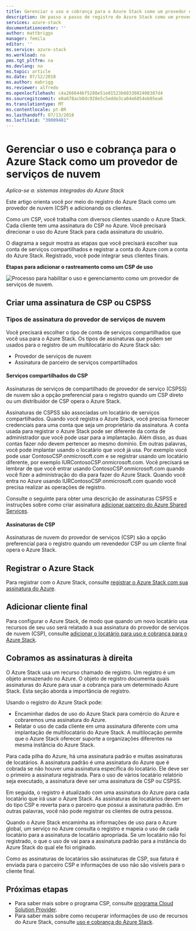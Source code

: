 ```yaml
---
title: Gerenciar o uso e cobrança para o Azure Stack como um provedor de serviços de nuvem | Microsoft Docs
description: Um passo a passo de registro do Azure Stack como um provedor de nuvem (CSP) e adicionando os clientes para cobrança.
services: azure-stack
documentationcenter: ''
author: mattbriggs
manager: femila
editor: ''
ms.service: azure-stack
ms.workload: na
pms.tgt_pltfrm: na
ms.devlang: na
ms.topic: article
ms.date: 07/12/2018
ms.author: mabrigg
ms.reviewer: alfredo
ms.openlocfilehash: c4a266644bf5288e51e01523b6033082400387d4
ms.sourcegitcommit: e0a678acb0dc928e5c5edde3ca04e6854eb05ea6
ms.translationtype: MT
ms.contentlocale: pt-BR
ms.lasthandoff: 07/13/2018
ms.locfileid: "39009481"
---
```

# <a name="manage-usage-and-billing-for-azure-stack-as-a-cloud-service-provider"></a>Gerenciar o uso e cobrança para o Azure Stack como um provedor de serviços de nuvem 

*Aplica-se a: sistemas integrados do Azure Stack*

Este artigo orienta você por meio do registro do Azure Stack como um provedor de nuvem (CSP) e adicionando os clientes.

Como um CSP, você trabalha com diversos clientes usando o Azure Stack. Cada cliente tem uma assinatura do CSP no Azure. Você precisará direcionar o uso do Azure Stack para cada assinatura do usuário.

O diagrama a seguir mostra as etapas que você precisará escolher sua conta de serviços compartilhados e registrar a conta do Azure com a conta do Azure Stack. Registrado, você pode integrar seus clientes finais.

**Etapas para adicionar o rastreamento como um CSP de uso**

![Processo para habilitar o uso e gerenciamento como um provedor de serviços de nuvem.](media\azure-stack-add-manage-billing-as-a-csp\process-add-useage-as-a-csp.png)

## <a name="create-a-csp-or-cspss-subscription"></a>Criar uma assinatura de CSP ou CSPSS

### <a name="cloud-service-provider-subscription-types"></a>Tipos de assinatura do provedor de serviços de nuvem

Você precisará escolher o tipo de conta de serviços compartilhados que você usa para o Azure Stack. Os tipos de assinaturas que podem ser usados para o registro de um multilocatário do Azure Stack são:

 - Provedor de serviços de nuvem 
 - Assinatura de parceiro de serviços compartilhados 

#### <a name="csp-shared-services"></a>Serviços compartilhados do CSP

Assinaturas de serviços de compartilhado de provedor de serviço (CSPSS) de nuvem são a opção preferencial para o registro quando um CSP direto ou um distribuidor de CSP opera o Azure Stack.

Assinaturas de CSPSS são associadas um locatário de serviços compartilhados. Quando você registra o Azure Stack, você precisa fornecer credenciais para uma conta que seja um proprietário da assinatura. A conta usada para registrar o Azure Stack pode ser diferente da conta de administrador que você pode usar para a implantação. Além disso, as duas contas fazer *não* devem pertencer ao mesmo domínio. Em outras palavras, você pode implantar usando o locatário que você já usa. Por exemplo você pode usar ContosoCSP.onmicrosoft.com e se registrar usando um locatário diferente, por exemplo IURContosoCSP.onmicrosoft.com. Você precisará se lembrar de que você entrar usando ContosoCSP.onmicrosoft.com quando você fizer a administração do dia para fazer do Azure Stack. Quando você entra no Azure usando IURContosoCSP.onmicrosoft.com quando você precisa realizar as operações de registro.

Consulte o seguinte para obter uma descrição de assinaturas CSPSS e instruções sobre como criar assinatura [adicionar parceiro do Azure Shared Services](https://msdn.microsoft.com/partner-center/shared-services).

#### <a name="csp-subscriptions"></a>Assinaturas de CSP

Assinaturas de nuvem do provedor de serviços (CSP) são a opção preferencial para o registro quando um revendedor CSP ou um cliente final opera o Azure Stack.

## <a name="register-azure-stack"></a>Registrar o Azure Stack

Para registrar com o Azure Stack, consulte [registrar o Azure Stack com sua assinatura do Azure](azure-stack-registration.md).

## <a name="add-end-customer"></a>Adicionar cliente final

Para configurar o Azure Stack, de modo que quando um novo locatário usa recursos de seu uso será relatado à sua assinatura do provedor de serviços de nuvem (CSP), consulte [adicionar o locatário para uso e cobrança para o Azure Stack](azure-stack-csp-howto-register-tenants.md).

## <a name="charge-the-right-subscriptions"></a>Cobramos as assinaturas à direita

O Azure Stack usa um recurso chamado de registro. Um registro é um objeto armazenado no Azure. O objeto de registro documenta quais assinaturas do Azure para usar a cobrança para um determinado Azure Stack. Esta seção aborda a importância de registro.

Usando o registro do Azure Stack pode:
 - Encaminhar dados de uso do Azure Stack para comércio do Azure e cobraremos uma assinatura do Azure.
 - Relatar o uso de cada cliente em uma assinatura diferente com uma implantação de multilocatário do Azure Stack. A multilocação permite que o Azure Stack oferecer suporte a organizações diferentes na mesma instância do Azure Stack.

Para cada pilha do Azure, há uma assinatura padrão e muitas assinaturas de locatários. A assinatura padrão é uma assinatura do Azure que é cobrada se não houver uma assinatura específica do locatário. Ele deve ser o primeiro a assinatura registrada. Para o uso de vários locatário relatório seja executado, a assinatura deve ser uma assinatura de CSP ou CSPSS.

Em seguida, o registro é atualizado com uma assinatura do Azure para cada locatário que irá usar o Azure Stack. As assinaturas de locatários devem ser do tipo CSP e reverta para o parceiro que possui a assinatura padrão. Em outras palavras, você não pode registrar os clientes de outra pessoa.

Quando o Azure Stack encaminha as informações de uso para o Azure global, um serviço no Azure consulta o registro e mapeia o uso de cada locatário para a assinatura de locatário apropriada. Se um locatário não foi registrado, o que o uso de vai para a assinatura padrão para a instância do Azure Stack do qual ele foi originado.

Como as assinaturas de locatários são assinaturas de CSP, sua fatura é enviada para o parceiro CSP e informações de uso não são visíveis para o cliente final.

## <a name="next-steps"></a>Próximas etapas

 - Para saber mais sobre o programa CSP, consulte [programa Cloud Solution Provider](https://partnercenter.microsoft.com/en-us/partner/programs).
 - Para saber mais sobre como recuperar informações de uso de recursos do Azure Stack, consulte [uso e cobrança do Azure Stack](azure-stack-billing-and-chargeback.md).
